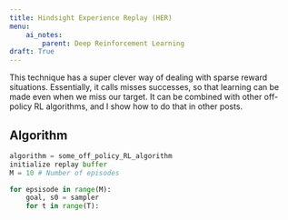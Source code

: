 ```yaml
---
title: Hindsight Experience Replay (HER)
menu:
    ai_notes:
        parent: Deep Reinforcement Learning
draft: True
---
```


This technique has a super clever way of dealing with sparse reward situations. Essentially, it calls misses successes, so that learning can be made even when we miss our target. It can be combined with other off-policy RL algorithms, and I show how to do that in other posts. 

## Algorithm


```python
algorithm = some_off_policy_RL_algorithm
initialize replay buffer
M = 10 # Number of episodes

for epsisode in range(M):
    goal, s0 = sampler
    for t in range(T):
        
```
